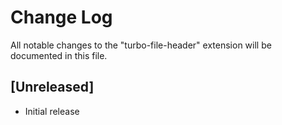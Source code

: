 # Change Log

All notable changes to the "turbo-file-header" extension will be documented in this file.

## [Unreleased]

- Initial release
